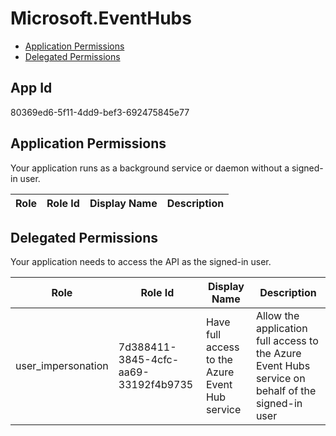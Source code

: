 # Microsoft.EventHubs
- [Application Permissions](#application-permissions)
- [Delegated Permissions](#delegated-permissions)

## App Id
80369ed6-5f11-4dd9-bef3-692475845e77

## Application Permissions
Your application runs as a background service or daemon without a signed-in user.

| Role | Role Id | Display Name | Description |
|---|---|---|---|

## Delegated Permissions
Your application needs to access the API as the signed-in user. 

| Role | Role Id | Display Name | Description |
|---|---|---|---|
| user_impersonation | 7d388411-3845-4cfc-aa69-33192f4b9735 | Have full access to the Azure Event Hub service | Allow the application full access to the Azure Event Hubs service on behalf of the signed-in user |


